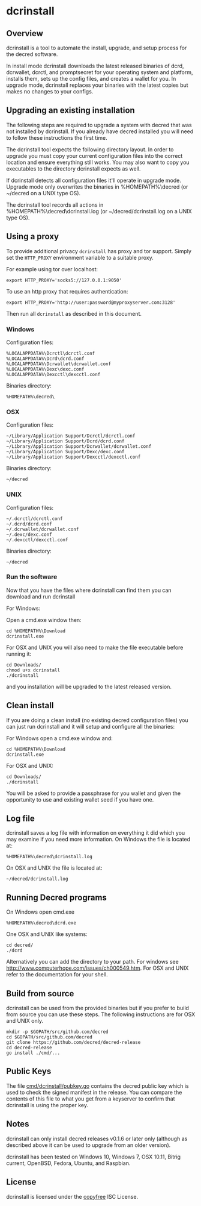 dcrinstall
==========

## Overview

dcrinstall is a tool to automate the install, upgrade, and setup
process for the decred software.

In install mode dcrinstall downloads the latest released binaries of
dcrd, dcrwallet, dcrctl, and promptsecret for your operating system
and platform, installs them, sets up the config files, and creates a
wallet for you.  In upgrade mode, dcrinstall replaces your binaries
with the latest copies but makes no changes to your configs.

## Upgrading an existing installation

The following steps are required to upgrade a system with decred that
was not installed by dcrinstall.  If you already have decred installed
you will need to follow these instructions the first time.

The dcrinstall tool expects the following directory layout.  In order
to upgrade you must copy your current configuration files into the
correct location and ensure everything still works.  You may also want
to copy you executables to the directory dcrinstall expects as well.

If dcrinstall detects all configuration files it'll operate in upgrade
mode.  Upgrade mode only overwrites the binaries in %HOMEPATH%\decred (or
~/decred on a UNIX type OS).

The dcrinstall tool records all actions in %HOMEPATH%\decred\dcrinstall.log
(or ~/decred/dcrinstall.log on a UNIX type OS).

## Using a proxy

To provide additional privacy `dcrinstall` has proxy and tor support.
Simply set the `HTTP_PROXY` environment variable to a suitable proxy.

For example using tor over localhost:
```
export HTTP_PROXY='socks5://127.0.0.1:9050'
```

To use an http proxy that requires authentication:
```
export HTTP_PROXY='http://user:password@myproxyserver.com:3128'
```

Then run all `dcrinstall` as described in this document.

### Windows

Configuration files:
```
%LOCALAPPDATA%\Dcrctl\dcrctl.conf
%LOCALAPPDATA%\Dcrd\dcrd.conf
%LOCALAPPDATA%\Dcrwallet\dcrwallet.conf
%LOCALAPPDATA%\Dexc\dexc.conf
%LOCALAPPDATA%\Dexcctl\dexcctl.conf
```

Binaries directory:
```
%HOMEPATH%\decred\
```

### OSX

Configuration files:
```
~/Library/Application Support/Dcrctl/dcrctl.conf
~/Library/Application Support/Dcrd/dcrd.conf
~/Library/Application Support/Dcrwallet/dcrwallet.conf
~/Library/Application Support/Dexc/dexc.conf
~/Library/Application Support/Dexcctl/dexcctl.conf
```

Binaries directory:
```
~/decred
```

### UNIX

Configuration files:
```
~/.dcrctl/dcrctl.conf
~/.dcrd/dcrd.conf
~/.dcrwallet/dcrwallet.conf
~/.dexc/dexc.conf
~/.dexcctl/dexcctl.conf
```

Binaries directory:
```
~/decred
```

### Run the software

Now that you have the files where dcrinstall can find them you can
download and run dcrinstall

For Windows:

Open a cmd.exe window then:

```
cd %HOMEPATH%\Download
dcrinstall.exe
```

For OSX and UNIX you will also need to make the file executable before
running it:

```
cd Downloads/
chmod u+x dcrinstall
./dcrinstall
```

and you installation will be upgraded to the latest released version.

## Clean install

If you are doing a clean install (no existing decred configuration
files) you can just run dcrinstall and it will setup and configure all
the binaries:

For Windows open a cmd.exe window and:

```
cd %HOMEPATH%\Download
dcrinstall.exe
```

For OSX and UNIX:

```
cd Downloads/
./dcrinstall
```

You will be asked to provide a passphrase for you wallet and given the
opportunity to use and existing wallet seed if you have one.

## Log file

dcrinstall saves a log file with information on everything it did
which you may examine if you need more information.  On Windows the
file is located at:

```
%HOMEPATH%\decred\dcrinstall.log
```

On OSX and UNIX the file is located at:

```
~/decred/dcrinstall.log
```

## Running Decred programs

On Windows open cmd.exe

```
%HOMEPATH%\decred\dcrd.exe
```

One OSX and UNIX like systems:

```
cd decred/
./dcrd
```

Alternatively you can add the directory to your path.  For windows see
<http://www.computerhope.com/issues/ch000549.htm>.  For OSX and UNIX
refer to the documentation for your shell.

## Build from source

dcrinstall can be used from the provided binaries but if you prefer to
build from source you can use these steps.  The
following instructions are for OSX and UNIX only.

```
mkdir -p $GOPATH/src/github.com/decred
cd $GOPATH/src/github.com/decred
git clone https://github.com/decred/decred-release
cd decred-release
go install ./cmd/...
```

## Public Keys

The file
[cmd/dcrinstall/pubkey.go](https://github.com/decred/decred-release/blob/master/cmd/dcrinstall/pubkey.go)
contains the decred public key which is used to check the signed
manifest in the release.  You can compare the contents of this file to
what you get from a keyserver to confirm that dcrinstall is using
the proper key.

## Notes

dcrinstall can only install decred releases v0.1.6 or later only
(although as described above it can be used to upgrade from an older
version).

dcrinstall has been tested on Windows 10, Windows 7, OSX 10.11, Bitrig current,
OpenBSD, Fedora, Ubuntu, and Raspbian.

## License

dcrinstall is licensed under the [copyfree](http://copyfree.org) ISC
License.
